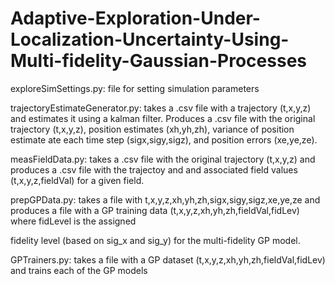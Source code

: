 # Adaptive-Exploration-Under-Localization-Uncertainty-Using-Multi-fidelity-Gaussian-Processes
exploreSimSettings.py: file for setting simulation parameters

trajectoryEstimateGenerator.py: takes a .csv file with a trajectory (t,x,y,z) and estimates it using a kalman filter. Produces a .csv file with the original trajectory (t,x,y,z), position estimates (xh,yh,zh), variance of position estimate ate each time step (sigx,sigy,sigz), and position errors (xe,ye,ze).

measFieldData.py: takes a .csv file with the original trajectory (t,x,y,z) and produces a .csv file with the trajectoy and and associated field values (t,x,y,z,fieldVal) for a given field.

prepGPData.py: takes a file with t,x,y,z,xh,yh,zh,sigx,sigy,sigz,xe,ye,ze and produces a file with a GP training data (t,x,y,z,xh,yh,zh,fieldVal,fidLev) where fidLevel is the assigned 

fidelity level (based on sig_x and sig_y) for the multi-fidelity GP model.

GPTrainers.py: takes a file with a GP dataset (t,x,y,z,xh,yh,zh,fieldVal,fidLev) and trains each of the GP models
